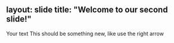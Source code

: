 layout: slide
title: "Welcome to our second slide!"
---
Your text
This should be something new, like use the right arrow
